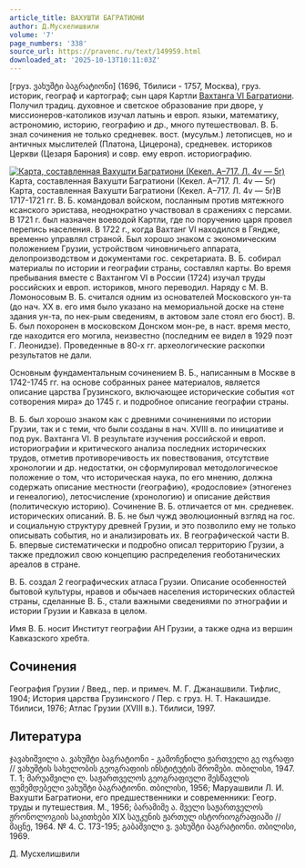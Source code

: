 ```yaml
---
article_title: ВАХУШТИ БАГРАТИОНИ
author: Д.Мусхелишвили
volume: '7'
page_numbers: '338'
source_url: https://pravenc.ru/text/149959.html
downloaded_at: '2025-10-13T10:11:03Z'
---
```


[груз. ვახუშტი ბაგრატიონი] (1696, Тбилиси - 1757, Москва), груз. историк, географ и картограф; сын царя Картли [Вахтанга VI Багратиони](<https://pravenc.ru/text/Вахтанга VI Багратиони.html>). Получил традиц. духовное и светское образование при дворе, у миссионеров-католиков изучал латынь и европ. языки, математику, астрономию, историю, географию и др., много путешествовал. В. Б. знал сочинения не только средневек. вост. (мусульм.) летописцев, но и античных мыслителей (Платона, Цицерона), средневек. историков Церкви (Цезаря Барония) и совр. ему европ. историографию.

[![Карта, составленная Вахушти Багратиони (Кекел. А–717. Л. 4v — 5r)](https://pravenc.ru/data/153/458/1234/1i200.jpg "Кликните для увеличения картинки")](https://pravenc.ru/data/153/458/1234/1i400.jpg)Карта, составленная Вахушти Багратиони (Кекел. А–717. Л. 4v — 5r)  
Карта, составленная Вахушти Багратиони (Кекел. А–717. Л. 4v — 5r)В 1717-1721 гг. В. Б. командовал войском, посланным против мятежного ксанского эристава, неоднократно участвовал в сражениях с персами. В 1721 г. был назначен воеводой Картли, где по поручению царя провел перепись населения. В 1722 г., когда Вахтанг VI находился в Гяндже, временно управлял страной. Был хорошо знаком с экономическим положением Грузии, устройством чиновничьего аппарата, делопроизводством и документами гос. секретариата. В. Б. собирал материалы по истории и географии страны, составлял карты. Во время пребывания вместе с Вахтангом VI в России (1724) изучал труды российских и европ. историков, много переводил. Наряду с М. В. Ломоносовым В. Б. считался одним из основателей Московского ун-та (до нач. XX в. его имя было указано на мемориальной доске на стене здания ун-та, по нек-рым сведениям, в актовом зале стоял его бюст). В. Б. был похоронен в московском Донском мон-ре, в наст. время место, где находится его могила, неизвестно (последним ее видел в 1929 поэт Г. Леонидзе). Проведенные в 80-х гг. археологические раскопки результатов не дали.

Основным фундаментальным сочинением В. Б., написанным в Москве в 1742-1745 гг. на основе собранных ранее материалов, является описание царства Грузинского, включающее исторические события «от сотворения мира» до 1745 г. и подробное описание географии страны.

В. Б. был хорошо знаком как с древними сочинениями по истории Грузии, так и с теми, что были созданы в нач. XVIII в. по инициативе и под рук. Вахтанга VI. В результате изучения российской и европ. историографии и критического анализа последних исторических трудов, отметив противоречивость их повествования, отсутствие хронологии и др. недостатки, он сформулировал методологическое положение о том, что историческая наука, по его мнению, должна содержать описание местности (географию), «родословие» (этногенез и генеалогию), летосчисление (хронологию) и описание действия (политическую историю). Сочинение В. Б. отличается от мн. средневек. исторических описаний. В. Б. не был чужд эволюционный взгляд на гос. и социальную структуру древней Грузии, и это позволило ему не только описывать события, но и анализировать их. В географической части В. Б. впервые систематически и подробно описал территорию Грузии, а также предложил свою концепцию распределения геоботанических ареалов в стране.

В. Б. создал 2 географических атласа Грузии. Описание особенностей бытовой культуры, нравов и обычаев населения исторических областей страны, сделанные В. Б., стали важными сведениями по этнографии и истории Грузии и Кавказа в целом.

Имя В. Б. носит Институт географии АН Грузии, а также одна из вершин Кавказского хребта.

## Сочинения

География Грузии / Введ., пер. и примеч. М. Г. Джанашвили. Тифлис, 1904; История царства Грузинского / Пер. с груз. Н. Т. Накашидзе. Тбилиси, 1976; Атлас Грузии (XVIII в.). Тбилиси, 1997.

## Литература

ჯავახიშვილი ა. ვახუშტი ბაგრატიონი - გამოჩენილი ჟართველი გე ოგრაფი // ვახუშტის სახელობის გეოგრაფიის ინსტიტუტის შრომები. თბილისი, 1947. Т. 1; მარუაშვილი ლ. საჟართველოს გეოგრაფიული შესწავლის ფუმემდებელი ვახუშტი ბაგრატიონი. თბილისი, 1956; Маруашвили Л. И. Вахушти Багратиони, его предшественники и современники: Геогр. труды и путешествия. М., 1956; ბარამიმე ა. მველი საჟართველოს ჟრონოლოგიის საკითხები XIX საუკუნის ჟართულ ისტორიოგრაფიაში // მაცნე, 1964. № 4. С. 173-195; გაბაშვილი ვ. ვახუშტი ბაგრატიონი. თბილისი, 1969.

Д.   Мусхелишвили
